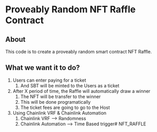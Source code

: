 # Proveably Random NFT Raffle Contract

## About
 
This code is to create a proveably random smart contract NFT Raffle.

## What we want it to do?
1. Users can enter paying for a ticket
    1. And SBT will be minted to the Users as a ticket
2. After X period of time, the Raffle will automatically draw a winner
    1. The NFT will be transfer to the winner
    2. This will be done programatically
    3. The ticket fees are going to go to the Host 
3. Using Chainlink VRF & Chainlink Automation
    1. Chainlink VRF --> Randomness
    2. Chainlink Automation --> Time Based trigger# NFT_RAFFLE
